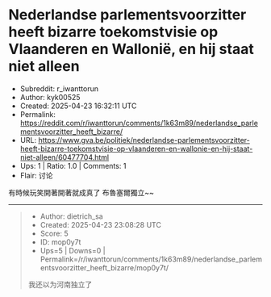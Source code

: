 # Nederlandse parlementsvoorzitter heeft bizarre toekomstvisie op Vlaanderen en Wallonië, en hij staat niet alleen

- Subreddit: r_iwanttorun
- Author: kyk00525
- Created: 2025-04-23 16:32:11 UTC
- Permalink: https://reddit.com/r/iwanttorun/comments/1k63m89/nederlandse_parlementsvoorzitter_heeft_bizarre/
- URL: https://www.gva.be/politiek/nederlandse-parlementsvoorzitter-heeft-bizarre-toekomstvisie-op-vlaanderen-en-wallonie-en-hij-staat-niet-alleen/60477704.html
- Ups: 1 | Ratio: 1.0 | Comments: 1
- Flair: 讨论


有時候玩笑開著開著就成真了 布魯塞爾獨立\~~


---

> - Author: dietrich_sa
> - Created: 2025-04-23 23:08:28 UTC
> - Score: 5
> - ID: mop0y7t
> - Ups=5 | Downs=0 | Permalink=/r/iwanttorun/comments/1k63m89/nederlandse_parlementsvoorzitter_heeft_bizarre/mop0y7t/
>
> 我还以为河南独立了
